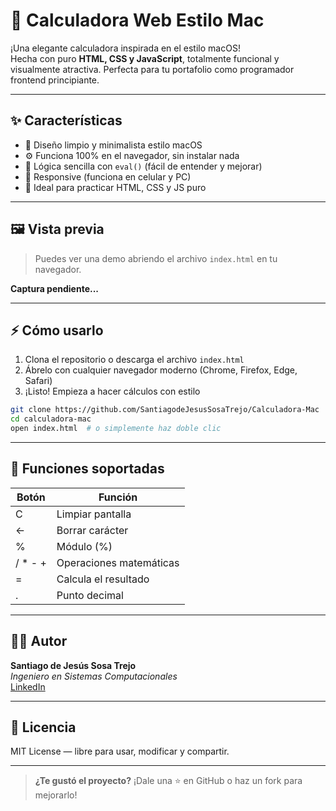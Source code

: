 # 🧮 Calculadora Web Estilo Mac

¡Una elegante calculadora inspirada en el estilo macOS!  
Hecha con puro **HTML, CSS y JavaScript**, totalmente funcional y visualmente atractiva. Perfecta para tu portafolio como programador frontend principiante.

---

## ✨ Características

- 🎨 Diseño limpio y minimalista estilo macOS
- ⚙️ Funciona 100% en el navegador, sin instalar nada
- 🧠 Lógica sencilla con `eval()` (fácil de entender y mejorar)
- 📱 Responsive (funciona en celular y PC)
- 🚀 Ideal para practicar HTML, CSS y JS puro

---

## 🖼️ Vista previa

> Puedes ver una demo abriendo el archivo `index.html` en tu navegador.

**Captura pendiente...**

---

## ⚡ Cómo usarlo

1. Clona el repositorio o descarga el archivo `index.html`  
2. Ábrelo con cualquier navegador moderno (Chrome, Firefox, Edge, Safari)  
3. ¡Listo! Empieza a hacer cálculos con estilo

```bash
git clone https://github.com/SantiagodeJesusSosaTrejo/Calculadora-Mac
cd calculadora-mac
open index.html  # o simplemente haz doble clic
```

---

## 🔧 Funciones soportadas

| Botón | Función         |
|-------|------------------|
| C     | Limpiar pantalla |
| ←     | Borrar carácter  |
| %     | Módulo (%)       |
| / * - + | Operaciones matemáticas |
| =     | Calcula el resultado |
| .     | Punto decimal    |

---

## 🧑‍💻 Autor

**Santiago de Jesús Sosa Trejo**  
*Ingeniero en Sistemas Computacionales*  
[LinkedIn](https://www.linkedin.com/in/santiago-de-jesus-sosa-trejo-9249312b7)

---

## 🪪 Licencia

MIT License — libre para usar, modificar y compartir.

---

> **¿Te gustó el proyecto?** ¡Dale una ⭐ en GitHub o haz un fork para mejorarlo!
